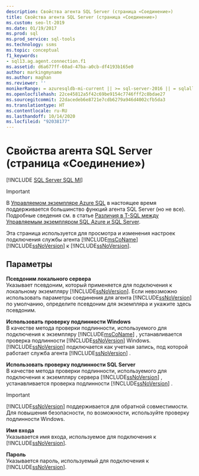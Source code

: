 ```yaml
---
description: Свойства агента SQL Server (страница «Соединение»)
title: Свойства агента SQL Server (страница «Соединение»)
ms.custom: seo-lt-2019
ms.date: 01/19/2017
ms.prod: sql
ms.prod_service: sql-tools
ms.technology: ssms
ms.topic: conceptual
f1_keywords:
- sql13.ag.agent.connection.f1
ms.assetid: d6a677ff-60ad-47ba-a0cb-df4193b165e0
author: markingmyname
ms.author: maghan
ms.reviewer: ''
monikerRange: = azuresqldb-mi-current || >= sql-server-2016 || = sqlallproducts-allversions
ms.openlocfilehash: 22ce45812a5f42c69be9154c7746fff2c8bdae27
ms.sourcegitcommit: 22dacedeb6e8721e7cdb6279a946d4002cfb5da3
ms.translationtype: HT
ms.contentlocale: ru-RU
ms.lasthandoff: 10/14/2020
ms.locfileid: "92038177"
---
```

# <a name="sql-server-agent-properties-connection-page"></a>Свойства агента SQL Server (страница «Соединение»)
[!INCLUDE [SQL Server SQL MI](../../includes/applies-to-version/sql-asdbmi.md)]

> [!IMPORTANT]  
> В [Управляемом экземпляре Azure SQL](/azure/sql-database/sql-database-managed-instance) в настоящее время поддерживается большинство функций агента SQL Server (но не все). Подробные сведения см. в статье [Различия в T-SQL между Управляемым экземпляром SQL Azure и SQL Server](/azure/sql-database/sql-database-managed-instance-transact-sql-information#sql-server-agent).

Эта страница используется для просмотра и изменения настроек подключения службы агента [!INCLUDE[msCoName](../../includes/msconame_md.md)] [!INCLUDE[ssNoVersion](../../includes/ssnoversion-md.md)] к [!INCLUDE[ssNoVersion](../../includes/ssnoversion-md.md)].  
  
## <a name="options"></a>Параметры  
**Псевдоним локального сервера**  
Указывает псевдоним, который применяется для подключения к локальному экземпляру [!INCLUDE[ssNoVersion](../../includes/ssnoversion-md.md)]. Если невозможно использовать параметры соединения для агента [!INCLUDE[ssNoVersion](../../includes/ssnoversion-md.md)] по умолчанию, определите псевдоним для экземпляра и укажите здесь псевдоним.  
  
**Использовать проверку подлинности Windows**  
В качестве метода проверки подлинности, используемого для подключения к экземпляру [!INCLUDE[msCoName](../../includes/msconame_md.md)] , устанавливается проверка подлинности [!INCLUDE[ssNoVersion](../../includes/ssnoversion-md.md)] Windows. [!INCLUDE[ssNoVersion](../../includes/ssnoversion-md.md)] подключается как учетная запись, под которой работает служба агента [!INCLUDE[ssNoVersion](../../includes/ssnoversion-md.md)] .  
  
**Использовать проверку подлинности SQL Server**  
В качестве метода проверки подлинности, используемого для подключения к экземпляру сервера [!INCLUDE[ssNoVersion](../../includes/ssnoversion-md.md)] , устанавливается проверка подлинности [!INCLUDE[ssNoVersion](../../includes/ssnoversion-md.md)] .  
  
> [!IMPORTANT]  
> [!INCLUDE[ssNoVersion](../../includes/ssnoversion-md.md)] поддерживается для обратной совместимости. Для повышения безопасности, по возможности, используйте проверку подлинности Windows.  
  
**Имя входа**  
Указывается имя входа, используемое для подключения к [!INCLUDE[ssNoVersion](../../includes/ssnoversion-md.md)].  
  
**Пароль**  
Указывается пароль, используемый для подключения к [!INCLUDE[ssNoVersion](../../includes/ssnoversion-md.md)].  
